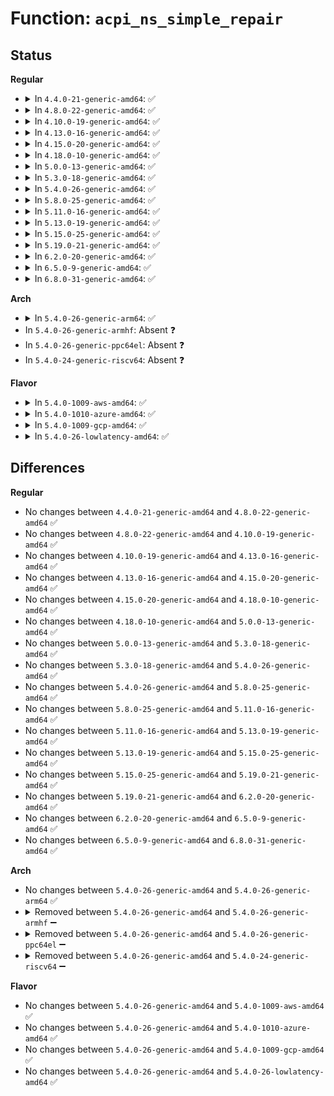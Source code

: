 # Function: <code>acpi_ns_simple_repair</code>

## Status
<b>Regular</b>
<ul>
<li>
<details>
<summary>In <code>4.4.0-21-generic-amd64</code>: ✅</summary>

```c
acpi_status acpi_ns_simple_repair(struct acpi_evaluate_info * info, u32 expected_btypes, u32 package_index, union acpi_operand_object * * return_object_ptr)
```

```json
{
  "name": "acpi_ns_simple_repair",
  "collision_type": "Unique Global",
  "inline_type": "No",
  "funcs": [
    {
      "addr": 18446744071583687487,
      "name": "acpi_ns_simple_repair",
      "external": true,
      "loc": "drivers/acpi/acpica/nsrepair.c:149",
      "file": "drivers/acpi/acpica/nsrepair.c",
      "inline": "seen, unknown",
      "caller_inline": [],
      "caller_func": [
        "drivers/acpi/acpica/nspredef.c:acpi_ns_check_object_type"
      ]
    }
  ],
  "symbols": [
    {
      "addr": 18446744071583687487,
      "name": "acpi_ns_simple_repair",
      "section": ".text",
      "bind": "STB_GLOBAL",
      "size": 574
    }
  ]
}
```
</details>
</li>
<li>
<details>
<summary>In <code>4.8.0-22-generic-amd64</code>: ✅</summary>

```c
acpi_status acpi_ns_simple_repair(struct acpi_evaluate_info * info, u32 expected_btypes, u32 package_index, union acpi_operand_object * * return_object_ptr)
```

```json
{
  "name": "acpi_ns_simple_repair",
  "collision_type": "Unique Global",
  "inline_type": "No",
  "funcs": [
    {
      "addr": 18446744071584011841,
      "name": "acpi_ns_simple_repair",
      "external": true,
      "loc": "drivers/acpi/acpica/nsrepair.c:154",
      "file": "drivers/acpi/acpica/nsrepair.c",
      "inline": "seen, unknown",
      "caller_inline": [],
      "caller_func": [
        "drivers/acpi/acpica/nspredef.c:acpi_ns_check_object_type"
      ]
    }
  ],
  "symbols": [
    {
      "addr": 18446744071584011841,
      "name": "acpi_ns_simple_repair",
      "section": ".text",
      "bind": "STB_GLOBAL",
      "size": 579
    }
  ]
}
```
</details>
</li>
<li>
<details>
<summary>In <code>4.10.0-19-generic-amd64</code>: ✅</summary>

```c
acpi_status acpi_ns_simple_repair(struct acpi_evaluate_info * info, u32 expected_btypes, u32 package_index, union acpi_operand_object * * return_object_ptr)
```

```json
{
  "name": "acpi_ns_simple_repair",
  "collision_type": "Unique Global",
  "inline_type": "No",
  "funcs": [
    {
      "addr": 18446744071584153738,
      "name": "acpi_ns_simple_repair",
      "external": true,
      "loc": "drivers/acpi/acpica/nsrepair.c:154",
      "file": "drivers/acpi/acpica/nsrepair.c",
      "inline": "seen, unknown",
      "caller_inline": [],
      "caller_func": [
        "drivers/acpi/acpica/nspredef.c:acpi_ns_check_object_type"
      ]
    }
  ],
  "symbols": [
    {
      "addr": 18446744071584153738,
      "name": "acpi_ns_simple_repair",
      "section": ".text",
      "bind": "STB_GLOBAL",
      "size": 579
    }
  ]
}
```
</details>
</li>
<li>
<details>
<summary>In <code>4.13.0-16-generic-amd64</code>: ✅</summary>

```c
acpi_status acpi_ns_simple_repair(struct acpi_evaluate_info * info, u32 expected_btypes, u32 package_index, union acpi_operand_object * * return_object_ptr)
```

```json
{
  "name": "acpi_ns_simple_repair",
  "collision_type": "Unique Global",
  "inline_type": "No",
  "funcs": [
    {
      "addr": 18446744071584221019,
      "name": "acpi_ns_simple_repair",
      "external": true,
      "loc": "drivers/acpi/acpica/nsrepair.c:154",
      "file": "drivers/acpi/acpica/nsrepair.c",
      "inline": "seen, unknown",
      "caller_inline": [],
      "caller_func": [
        "drivers/acpi/acpica/nspredef.c:acpi_ns_check_object_type"
      ]
    }
  ],
  "symbols": [
    {
      "addr": 18446744071584221019,
      "name": "acpi_ns_simple_repair",
      "section": ".text",
      "bind": "STB_GLOBAL",
      "size": 556
    }
  ]
}
```
</details>
</li>
<li>
<details>
<summary>In <code>4.15.0-20-generic-amd64</code>: ✅</summary>

```c
acpi_status acpi_ns_simple_repair(struct acpi_evaluate_info * info, u32 expected_btypes, u32 package_index, union acpi_operand_object * * return_object_ptr)
```

```json
{
  "name": "acpi_ns_simple_repair",
  "collision_type": "Unique Global",
  "inline_type": "No",
  "funcs": [
    {
      "addr": 18446744071584562947,
      "name": "acpi_ns_simple_repair",
      "external": true,
      "loc": "drivers/acpi/acpica/nsrepair.c:154",
      "file": "drivers/acpi/acpica/nsrepair.c",
      "inline": "seen, unknown",
      "caller_inline": [],
      "caller_func": [
        "drivers/acpi/acpica/nspredef.c:acpi_ns_check_object_type"
      ]
    }
  ],
  "symbols": [
    {
      "addr": 18446744071584562947,
      "name": "acpi_ns_simple_repair",
      "section": ".text",
      "bind": "STB_GLOBAL",
      "size": 758
    }
  ]
}
```
</details>
</li>
<li>
<details>
<summary>In <code>4.18.0-10-generic-amd64</code>: ✅</summary>

```c
acpi_status acpi_ns_simple_repair(struct acpi_evaluate_info * info, u32 expected_btypes, u32 package_index, union acpi_operand_object * * return_object_ptr)
```

```json
{
  "name": "acpi_ns_simple_repair",
  "collision_type": "Unique Global",
  "inline_type": "No",
  "funcs": [
    {
      "addr": 18446744071584788056,
      "name": "acpi_ns_simple_repair",
      "external": true,
      "loc": "drivers/acpi/acpica/nsrepair.c:120",
      "file": "drivers/acpi/acpica/nsrepair.c",
      "inline": "seen, unknown",
      "caller_inline": [],
      "caller_func": [
        "drivers/acpi/acpica/nspredef.c:acpi_ns_check_object_type"
      ]
    }
  ],
  "symbols": [
    {
      "addr": 18446744071584788056,
      "name": "acpi_ns_simple_repair",
      "section": ".text",
      "bind": "STB_GLOBAL",
      "size": 773
    }
  ]
}
```
</details>
</li>
<li>
<details>
<summary>In <code>5.0.0-13-generic-amd64</code>: ✅</summary>

```c
acpi_status acpi_ns_simple_repair(struct acpi_evaluate_info * info, u32 expected_btypes, u32 package_index, union acpi_operand_object * * return_object_ptr)
```

```json
{
  "name": "acpi_ns_simple_repair",
  "collision_type": "Unique Global",
  "inline_type": "No",
  "funcs": [
    {
      "addr": 18446744071584890462,
      "name": "acpi_ns_simple_repair",
      "external": true,
      "loc": "drivers/acpi/acpica/nsrepair.c:120",
      "file": "drivers/acpi/acpica/nsrepair.c",
      "inline": "seen, unknown",
      "caller_inline": [],
      "caller_func": [
        "drivers/acpi/acpica/nspredef.c:acpi_ns_check_object_type"
      ]
    }
  ],
  "symbols": [
    {
      "addr": 18446744071584890462,
      "name": "acpi_ns_simple_repair",
      "section": ".text",
      "bind": "STB_GLOBAL",
      "size": 773
    }
  ]
}
```
</details>
</li>
<li>
<details>
<summary>In <code>5.3.0-18-generic-amd64</code>: ✅</summary>

```c
acpi_status acpi_ns_simple_repair(struct acpi_evaluate_info * info, u32 expected_btypes, u32 package_index, union acpi_operand_object * * return_object_ptr)
```

```json
{
  "name": "acpi_ns_simple_repair",
  "collision_type": "Unique Global",
  "inline_type": "No",
  "funcs": [
    {
      "addr": 18446744071585093432,
      "name": "acpi_ns_simple_repair",
      "external": true,
      "loc": "drivers/acpi/acpica/nsrepair.c:120",
      "file": "drivers/acpi/acpica/nsrepair.c",
      "inline": "seen, unknown",
      "caller_inline": [],
      "caller_func": [
        "drivers/acpi/acpica/nspredef.c:acpi_ns_check_object_type"
      ]
    }
  ],
  "symbols": [
    {
      "addr": 18446744071585093432,
      "name": "acpi_ns_simple_repair",
      "section": ".text",
      "bind": "STB_GLOBAL",
      "size": 789
    }
  ]
}
```
</details>
</li>
<li>
<details>
<summary>In <code>5.4.0-26-generic-amd64</code>: ✅</summary>

```c
acpi_status acpi_ns_simple_repair(struct acpi_evaluate_info * info, u32 expected_btypes, u32 package_index, union acpi_operand_object * * return_object_ptr)
```

```json
{
  "name": "acpi_ns_simple_repair",
  "collision_type": "Unique Global",
  "inline_type": "No",
  "funcs": [
    {
      "addr": 18446744071585229788,
      "name": "acpi_ns_simple_repair",
      "external": true,
      "loc": "drivers/acpi/acpica/nsrepair.c:120",
      "file": "drivers/acpi/acpica/nsrepair.c",
      "inline": "seen, unknown",
      "caller_inline": [],
      "caller_func": [
        "drivers/acpi/acpica/nspredef.c:acpi_ns_check_object_type"
      ]
    }
  ],
  "symbols": [
    {
      "addr": 18446744071585229788,
      "name": "acpi_ns_simple_repair",
      "section": ".text",
      "bind": "STB_GLOBAL",
      "size": 789
    }
  ]
}
```
</details>
</li>
<li>
<details>
<summary>In <code>5.8.0-25-generic-amd64</code>: ✅</summary>

```c
acpi_status acpi_ns_simple_repair(struct acpi_evaluate_info * info, u32 expected_btypes, u32 package_index, union acpi_operand_object * * return_object_ptr)
```

```json
{
  "name": "acpi_ns_simple_repair",
  "collision_type": "Unique Global",
  "inline_type": "No",
  "funcs": [
    {
      "addr": 18446744071585935633,
      "name": "acpi_ns_simple_repair",
      "external": true,
      "loc": "drivers/acpi/acpica/nsrepair.c:120",
      "file": "drivers/acpi/acpica/nsrepair.c",
      "inline": "seen, unknown",
      "caller_inline": [],
      "caller_func": [
        "drivers/acpi/acpica/nspredef.c:acpi_ns_check_object_type"
      ]
    }
  ],
  "symbols": [
    {
      "addr": 18446744071585935633,
      "name": "acpi_ns_simple_repair",
      "section": ".text",
      "bind": "STB_GLOBAL",
      "size": 792
    }
  ]
}
```
</details>
</li>
<li>
<details>
<summary>In <code>5.11.0-16-generic-amd64</code>: ✅</summary>

```c
acpi_status acpi_ns_simple_repair(struct acpi_evaluate_info * info, u32 expected_btypes, u32 package_index, union acpi_operand_object * * return_object_ptr)
```

```json
{
  "name": "acpi_ns_simple_repair",
  "collision_type": "Unique Global",
  "inline_type": "No",
  "funcs": [
    {
      "addr": 18446744071586058166,
      "name": "acpi_ns_simple_repair",
      "external": true,
      "loc": "drivers/acpi/acpica/nsrepair.c:120",
      "file": "drivers/acpi/acpica/nsrepair.c",
      "inline": "seen, unknown",
      "caller_inline": [],
      "caller_func": [
        "drivers/acpi/acpica/nspredef.c:acpi_ns_check_object_type"
      ]
    }
  ],
  "symbols": [
    {
      "addr": 18446744071586058166,
      "name": "acpi_ns_simple_repair",
      "section": ".text",
      "bind": "STB_GLOBAL",
      "size": 792
    }
  ]
}
```
</details>
</li>
<li>
<details>
<summary>In <code>5.13.0-19-generic-amd64</code>: ✅</summary>

```c
acpi_status acpi_ns_simple_repair(struct acpi_evaluate_info * info, u32 expected_btypes, u32 package_index, union acpi_operand_object * * return_object_ptr)
```

```json
{
  "name": "acpi_ns_simple_repair",
  "collision_type": "Unique Global",
  "inline_type": "No",
  "funcs": [
    {
      "addr": 18446744071585935012,
      "name": "acpi_ns_simple_repair",
      "external": true,
      "loc": "drivers/acpi/acpica/nsrepair.c:120",
      "file": "drivers/acpi/acpica/nsrepair.c",
      "inline": "seen, unknown",
      "caller_inline": [],
      "caller_func": [
        "drivers/acpi/acpica/nspredef.c:acpi_ns_check_object_type"
      ]
    }
  ],
  "symbols": [
    {
      "addr": 18446744071585935012,
      "name": "acpi_ns_simple_repair",
      "section": ".text",
      "bind": "STB_GLOBAL",
      "size": 790
    }
  ]
}
```
</details>
</li>
<li>
<details>
<summary>In <code>5.15.0-25-generic-amd64</code>: ✅</summary>

```c
acpi_status acpi_ns_simple_repair(struct acpi_evaluate_info * info, u32 expected_btypes, u32 package_index, union acpi_operand_object * * return_object_ptr)
```

```json
{
  "name": "acpi_ns_simple_repair",
  "collision_type": "Unique Global",
  "inline_type": "No",
  "funcs": [
    {
      "addr": 18446744071586423256,
      "name": "acpi_ns_simple_repair",
      "external": true,
      "loc": "drivers/acpi/acpica/nsrepair.c:120",
      "file": "drivers/acpi/acpica/nsrepair.c",
      "inline": "seen, unknown",
      "caller_inline": [],
      "caller_func": [
        "drivers/acpi/acpica/nspredef.c:acpi_ns_check_object_type"
      ]
    }
  ],
  "symbols": [
    {
      "addr": 18446744071586423256,
      "name": "acpi_ns_simple_repair",
      "section": ".text",
      "bind": "STB_GLOBAL",
      "size": 790
    }
  ]
}
```
</details>
</li>
<li>
<details>
<summary>In <code>5.19.0-21-generic-amd64</code>: ✅</summary>

```c
acpi_status acpi_ns_simple_repair(struct acpi_evaluate_info * info, u32 expected_btypes, u32 package_index, union acpi_operand_object * * return_object_ptr)
```

```json
{
  "name": "acpi_ns_simple_repair",
  "collision_type": "Unique Global",
  "inline_type": "No",
  "funcs": [
    {
      "addr": 18446744071587673870,
      "name": "acpi_ns_simple_repair",
      "external": true,
      "loc": "drivers/acpi/acpica/nsrepair.c:120",
      "file": "drivers/acpi/acpica/nsrepair.c",
      "inline": "seen, unknown",
      "caller_inline": [],
      "caller_func": [
        "drivers/acpi/acpica/nspredef.c:acpi_ns_check_object_type"
      ]
    }
  ],
  "symbols": [
    {
      "addr": 18446744071587673870,
      "name": "acpi_ns_simple_repair",
      "section": ".text",
      "bind": "STB_GLOBAL",
      "size": 786
    }
  ]
}
```
</details>
</li>
<li>
<details>
<summary>In <code>6.2.0-20-generic-amd64</code>: ✅</summary>

```c
acpi_status acpi_ns_simple_repair(struct acpi_evaluate_info * info, u32 expected_btypes, u32 package_index, union acpi_operand_object * * return_object_ptr)
```

```json
{
  "name": "acpi_ns_simple_repair",
  "collision_type": "Unique Global",
  "inline_type": "No",
  "funcs": [
    {
      "addr": 18446744071588981952,
      "name": "acpi_ns_simple_repair",
      "external": true,
      "loc": "drivers/acpi/acpica/nsrepair.c:120",
      "file": "drivers/acpi/acpica/nsrepair.c",
      "inline": "seen, unknown",
      "caller_inline": [],
      "caller_func": [
        "drivers/acpi/acpica/nspredef.c:acpi_ns_check_object_type",
        "drivers/acpi/acpica/nspredef.c:acpi_ns_check_object_type"
      ]
    }
  ],
  "symbols": [
    {
      "addr": 18446744071588981952,
      "name": "acpi_ns_simple_repair",
      "section": ".text",
      "bind": "STB_GLOBAL",
      "size": 914
    }
  ]
}
```
</details>
</li>
<li>
<details>
<summary>In <code>6.5.0-9-generic-amd64</code>: ✅</summary>

```c
acpi_status acpi_ns_simple_repair(struct acpi_evaluate_info * info, u32 expected_btypes, u32 package_index, union acpi_operand_object * * return_object_ptr)
```

```json
{
  "name": "acpi_ns_simple_repair",
  "collision_type": "Unique Global",
  "inline_type": "No",
  "funcs": [
    {
      "addr": 18446744071589272432,
      "name": "acpi_ns_simple_repair",
      "external": true,
      "loc": "drivers/acpi/acpica/nsrepair.c:120",
      "file": "drivers/acpi/acpica/nsrepair.c",
      "inline": "seen, unknown",
      "caller_inline": [],
      "caller_func": [
        "drivers/acpi/acpica/nspredef.c:acpi_ns_check_object_type",
        "drivers/acpi/acpica/nspredef.c:acpi_ns_check_object_type"
      ]
    }
  ],
  "symbols": [
    {
      "addr": 18446744071589272432,
      "name": "acpi_ns_simple_repair",
      "section": ".text",
      "bind": "STB_GLOBAL",
      "size": 914
    }
  ]
}
```
</details>
</li>
<li>
<details>
<summary>In <code>6.8.0-31-generic-amd64</code>: ✅</summary>

```c
acpi_status acpi_ns_simple_repair(struct acpi_evaluate_info * info, u32 expected_btypes, u32 package_index, union acpi_operand_object * * return_object_ptr)
```

```json
{
  "name": "acpi_ns_simple_repair",
  "collision_type": "Unique Global",
  "inline_type": "No",
  "funcs": [
    {
      "addr": 18446744071589579152,
      "name": "acpi_ns_simple_repair",
      "external": true,
      "loc": "drivers/acpi/acpica/nsrepair.c:120",
      "file": "drivers/acpi/acpica/nsrepair.c",
      "inline": "seen, unknown",
      "caller_inline": [],
      "caller_func": [
        "drivers/acpi/acpica/nspredef.c:acpi_ns_check_object_type",
        "drivers/acpi/acpica/nspredef.c:acpi_ns_check_object_type"
      ]
    }
  ],
  "symbols": [
    {
      "addr": 18446744071589579152,
      "name": "acpi_ns_simple_repair",
      "section": ".text",
      "bind": "STB_GLOBAL",
      "size": 914
    }
  ]
}
```
</details>
</li>
</ul>
<b>Arch</b>
<ul>
<li>
<details>
<summary>In <code>5.4.0-26-generic-arm64</code>: ✅</summary>

```c
acpi_status acpi_ns_simple_repair(struct acpi_evaluate_info * info, u32 expected_btypes, u32 package_index, union acpi_operand_object * * return_object_ptr)
```

```json
{
  "name": "acpi_ns_simple_repair",
  "collision_type": "Unique Global",
  "inline_type": "No",
  "funcs": [
    {
      "addr": 18446603336497557620,
      "name": "acpi_ns_simple_repair",
      "external": true,
      "loc": "drivers/acpi/acpica/nsrepair.c:120",
      "file": "drivers/acpi/acpica/nsrepair.c",
      "inline": "seen, unknown",
      "caller_inline": [],
      "caller_func": [
        "drivers/acpi/acpica/nspredef.c:acpi_ns_check_object_type"
      ]
    }
  ],
  "symbols": [
    {
      "addr": 18446603336497557620,
      "name": "acpi_ns_simple_repair",
      "section": ".text",
      "bind": "STB_GLOBAL",
      "size": 616
    }
  ]
}
```
</details>
</li>
<li>
In <code>5.4.0-26-generic-armhf</code>: Absent ❓
</li>
<li>
In <code>5.4.0-26-generic-ppc64el</code>: Absent ❓
</li>
<li>
In <code>5.4.0-24-generic-riscv64</code>: Absent ❓
</li>
</ul>
<b>Flavor</b>
<ul>
<li>
<details>
<summary>In <code>5.4.0-1009-aws-amd64</code>: ✅</summary>

```c
acpi_status acpi_ns_simple_repair(struct acpi_evaluate_info * info, u32 expected_btypes, u32 package_index, union acpi_operand_object * * return_object_ptr)
```

```json
{
  "name": "acpi_ns_simple_repair",
  "collision_type": "Unique Global",
  "inline_type": "No",
  "funcs": [
    {
      "addr": 18446744071585090859,
      "name": "acpi_ns_simple_repair",
      "external": true,
      "loc": "drivers/acpi/acpica/nsrepair.c:120",
      "file": "drivers/acpi/acpica/nsrepair.c",
      "inline": "seen, unknown",
      "caller_inline": [],
      "caller_func": [
        "drivers/acpi/acpica/nspredef.c:acpi_ns_check_object_type"
      ]
    }
  ],
  "symbols": [
    {
      "addr": 18446744071585090859,
      "name": "acpi_ns_simple_repair",
      "section": ".text",
      "bind": "STB_GLOBAL",
      "size": 593
    }
  ]
}
```
</details>
</li>
<li>
<details>
<summary>In <code>5.4.0-1010-azure-amd64</code>: ✅</summary>

```c
acpi_status acpi_ns_simple_repair(struct acpi_evaluate_info * info, u32 expected_btypes, u32 package_index, union acpi_operand_object * * return_object_ptr)
```

```json
{
  "name": "acpi_ns_simple_repair",
  "collision_type": "Unique Global",
  "inline_type": "No",
  "funcs": [
    {
      "addr": 18446744071585006250,
      "name": "acpi_ns_simple_repair",
      "external": true,
      "loc": "drivers/acpi/acpica/nsrepair.c:120",
      "file": "drivers/acpi/acpica/nsrepair.c",
      "inline": "seen, unknown",
      "caller_inline": [],
      "caller_func": [
        "drivers/acpi/acpica/nspredef.c:acpi_ns_check_object_type"
      ]
    }
  ],
  "symbols": [
    {
      "addr": 18446744071585006250,
      "name": "acpi_ns_simple_repair",
      "section": ".text",
      "bind": "STB_GLOBAL",
      "size": 593
    }
  ]
}
```
</details>
</li>
<li>
<details>
<summary>In <code>5.4.0-1009-gcp-amd64</code>: ✅</summary>

```c
acpi_status acpi_ns_simple_repair(struct acpi_evaluate_info * info, u32 expected_btypes, u32 package_index, union acpi_operand_object * * return_object_ptr)
```

```json
{
  "name": "acpi_ns_simple_repair",
  "collision_type": "Unique Global",
  "inline_type": "No",
  "funcs": [
    {
      "addr": 18446744071585181372,
      "name": "acpi_ns_simple_repair",
      "external": true,
      "loc": "drivers/acpi/acpica/nsrepair.c:120",
      "file": "drivers/acpi/acpica/nsrepair.c",
      "inline": "seen, unknown",
      "caller_inline": [],
      "caller_func": [
        "drivers/acpi/acpica/nspredef.c:acpi_ns_check_object_type"
      ]
    }
  ],
  "symbols": [
    {
      "addr": 18446744071585181372,
      "name": "acpi_ns_simple_repair",
      "section": ".text",
      "bind": "STB_GLOBAL",
      "size": 789
    }
  ]
}
```
</details>
</li>
<li>
<details>
<summary>In <code>5.4.0-26-lowlatency-amd64</code>: ✅</summary>

```c
acpi_status acpi_ns_simple_repair(struct acpi_evaluate_info * info, u32 expected_btypes, u32 package_index, union acpi_operand_object * * return_object_ptr)
```

```json
{
  "name": "acpi_ns_simple_repair",
  "collision_type": "Unique Global",
  "inline_type": "No",
  "funcs": [
    {
      "addr": 18446744071585287532,
      "name": "acpi_ns_simple_repair",
      "external": true,
      "loc": "drivers/acpi/acpica/nsrepair.c:120",
      "file": "drivers/acpi/acpica/nsrepair.c",
      "inline": "seen, unknown",
      "caller_inline": [],
      "caller_func": [
        "drivers/acpi/acpica/nspredef.c:acpi_ns_check_object_type"
      ]
    }
  ],
  "symbols": [
    {
      "addr": 18446744071585287532,
      "name": "acpi_ns_simple_repair",
      "section": ".text",
      "bind": "STB_GLOBAL",
      "size": 789
    }
  ]
}
```
</details>
</li>
</ul>

## Differences
<b>Regular</b>
<ul>
<li>
No changes between <code>4.4.0-21-generic-amd64</code> and <code>4.8.0-22-generic-amd64</code> ✅
</li>
<li>
No changes between <code>4.8.0-22-generic-amd64</code> and <code>4.10.0-19-generic-amd64</code> ✅
</li>
<li>
No changes between <code>4.10.0-19-generic-amd64</code> and <code>4.13.0-16-generic-amd64</code> ✅
</li>
<li>
No changes between <code>4.13.0-16-generic-amd64</code> and <code>4.15.0-20-generic-amd64</code> ✅
</li>
<li>
No changes between <code>4.15.0-20-generic-amd64</code> and <code>4.18.0-10-generic-amd64</code> ✅
</li>
<li>
No changes between <code>4.18.0-10-generic-amd64</code> and <code>5.0.0-13-generic-amd64</code> ✅
</li>
<li>
No changes between <code>5.0.0-13-generic-amd64</code> and <code>5.3.0-18-generic-amd64</code> ✅
</li>
<li>
No changes between <code>5.3.0-18-generic-amd64</code> and <code>5.4.0-26-generic-amd64</code> ✅
</li>
<li>
No changes between <code>5.4.0-26-generic-amd64</code> and <code>5.8.0-25-generic-amd64</code> ✅
</li>
<li>
No changes between <code>5.8.0-25-generic-amd64</code> and <code>5.11.0-16-generic-amd64</code> ✅
</li>
<li>
No changes between <code>5.11.0-16-generic-amd64</code> and <code>5.13.0-19-generic-amd64</code> ✅
</li>
<li>
No changes between <code>5.13.0-19-generic-amd64</code> and <code>5.15.0-25-generic-amd64</code> ✅
</li>
<li>
No changes between <code>5.15.0-25-generic-amd64</code> and <code>5.19.0-21-generic-amd64</code> ✅
</li>
<li>
No changes between <code>5.19.0-21-generic-amd64</code> and <code>6.2.0-20-generic-amd64</code> ✅
</li>
<li>
No changes between <code>6.2.0-20-generic-amd64</code> and <code>6.5.0-9-generic-amd64</code> ✅
</li>
<li>
No changes between <code>6.5.0-9-generic-amd64</code> and <code>6.8.0-31-generic-amd64</code> ✅
</li>
</ul>
<b>Arch</b>
<ul>
<li>
No changes between <code>5.4.0-26-generic-amd64</code> and <code>5.4.0-26-generic-arm64</code> ✅
</li>
<li>
<details>
<summary>Removed between <code>5.4.0-26-generic-amd64</code> and <code>5.4.0-26-generic-armhf</code> ➖</summary>

```c
acpi_status acpi_ns_simple_repair(struct acpi_evaluate_info * info, u32 expected_btypes, u32 package_index, union acpi_operand_object * * return_object_ptr)
```
</details>
</li>
<li>
<details>
<summary>Removed between <code>5.4.0-26-generic-amd64</code> and <code>5.4.0-26-generic-ppc64el</code> ➖</summary>

```c
acpi_status acpi_ns_simple_repair(struct acpi_evaluate_info * info, u32 expected_btypes, u32 package_index, union acpi_operand_object * * return_object_ptr)
```
</details>
</li>
<li>
<details>
<summary>Removed between <code>5.4.0-26-generic-amd64</code> and <code>5.4.0-24-generic-riscv64</code> ➖</summary>

```c
acpi_status acpi_ns_simple_repair(struct acpi_evaluate_info * info, u32 expected_btypes, u32 package_index, union acpi_operand_object * * return_object_ptr)
```
</details>
</li>
</ul>
<b>Flavor</b>
<ul>
<li>
No changes between <code>5.4.0-26-generic-amd64</code> and <code>5.4.0-1009-aws-amd64</code> ✅
</li>
<li>
No changes between <code>5.4.0-26-generic-amd64</code> and <code>5.4.0-1010-azure-amd64</code> ✅
</li>
<li>
No changes between <code>5.4.0-26-generic-amd64</code> and <code>5.4.0-1009-gcp-amd64</code> ✅
</li>
<li>
No changes between <code>5.4.0-26-generic-amd64</code> and <code>5.4.0-26-lowlatency-amd64</code> ✅
</li>
</ul>
